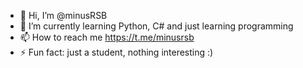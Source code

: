 - 👋 Hi, I’m @minusRSB
- 🌱 I’m currently learning Python, C# and just learning programming 
- 📫 How to reach me https://t.me/minusrsb
- ⚡ Fun fact: just a student, nothing interesting :)

<!---
minusRSB/minusRSB is a ✨ special ✨ repository because its `README.md` (this file) appears on your GitHub profile.
You can click the Preview link to take a look at your changes.
--->
